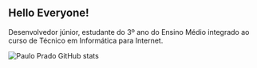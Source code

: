 ## Hello Everyone!

Desenvolvedor júnior, estudante do 3º ano do Ensino Médio integrado ao curso de Técnico em Informática para Internet.



![Paulo Prado GitHub stats](https://github-readme-stats.vercel.app/api?username=paulomaprado&show_icons=true&theme=radical)
